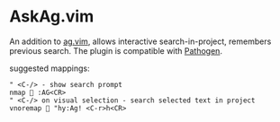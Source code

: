 AskAg.vim
=========

An addition to [ag.vim](https://github.com/epmatsw/ag.vim), allows interactive search-in-project, remembers previous search.
The plugin is compatible with [Pathogen](https://github.com/tpope/vim-pathogen).

suggested mappings:

    " <C-/> - show search prompt
    nmap  :AG<CR>
    " <C-/> on visual selection - search selected text in project
    vnoremap  "hy:Ag! <C-r>h<CR>

